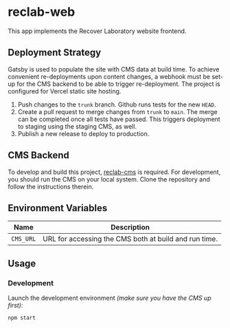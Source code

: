 # reclab-web

This app implements the Recover Laboratory website frontend.

## Deployment Strategy

Gatsby is used to populate the site with CMS data at build time. To achieve convenient re-deployments upon content changes, a webhook must be set-up for the CMS backend to be able to trigger re-deployment. The project is configured for Vercel static site hosting.

1. Push changes to the `trunk` branch. Github runs tests for the new `HEAD`.
2. Create a pull request to merge changes from `trunk` to `main`. The merge can be completed once all tests have passed. This triggers deployment to staging using the staging CMS, as well.
3. Publish a new release to deploy to production.

## CMS Backend

To develop and build this project, [reclab-cms](https://github.com/joonashak/reclab-cms) is required. For development, you should run the CMS on your local system. Clone the repository and follow the instructions therein.

## Environment Variables

Name | Description
-|-
`CMS_URL` | URL for accessing the CMS both at build and run time.

## Usage

### Development

Launch the development environment *(make sure you have the CMS up first)*:

```bash
npm start
```
